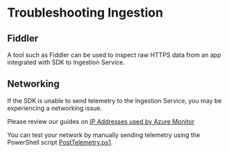 # Troubleshooting Ingestion

## Fiddler

A tool such as Fiddler can be used to inspect raw HTTPS data from an app integrated with SDK to Ingestion Service.

## Networking

If the SDK is unable to send telemetry to the Ingestion Service, you may be experiencing a networking issue.

Please review our guides on [IP Addresses used by Azure Monitor](https://docs.microsoft.com/azure/azure-monitor/app/ip-addresses)

You can test your network by manually sending telemetry using the PowerShell script [PostTelemetry.ps1](PostTelemetry.ps1).

